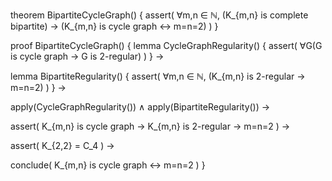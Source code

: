 theorem BipartiteCycleGraph() {
  assert(
    ∀m,n ∈ ℕ,
    (K_{m,n} is complete bipartite) →
    (K_{m,n} is cycle graph ↔ m=n=2)
  )
}

proof BipartiteCycleGraph() {
  lemma CycleGraphRegularity() {
    assert(
      ∀G(G is cycle graph → G is 2-regular)
    )
  } →
  
  lemma BipartiteRegularity() {
    assert(
      ∀m,n ∈ ℕ,
      (K_{m,n} is 2-regular → m=n=2)
    )
  } →
  
  apply(CycleGraphRegularity()) ∧
  apply(BipartiteRegularity()) →
  
  assert(
    K_{m,n} is cycle graph →
    K_{m,n} is 2-regular →
    m=n=2
  ) →
  
  assert(
    K_{2,2} = C_4
  ) →
  
  conclude(
    K_{m,n} is cycle graph ↔ m=n=2
  )
}